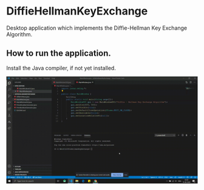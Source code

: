 # DiffieHellmanKeyExchange
Desktop application which implements the Diffie-Hellman Key Exchange Algorithm.

## How to run the application. 
Install the Java compiler, if not yet installed. 

![Demo CountPages alpha](https://github.com/sreekanth025/DiffieHellmanKeyExchange/blob/master/run.gif)
